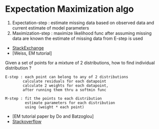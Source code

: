 
# Expectation Maximization algo

1. Expectation-step : estimate missing data based on observed data and current estimate of model parameters
2. Maximization-step : maximize likelihood func after assuming missing data are known the estimate of missing data from E-step is used

* [StackExchange](http://stats.stackexchange.com/questions/72774/numerical-example-to-understand-expectation-maximization)
* [Weiss, EM tutorial]

Given a set of points for a mixture of 2 distributions, how to find individual distribution ?

```
E-step : each point can belong to any of 2 distributions
        calculate residuals for each datapoint
        calculate 2 weights for each datapoint,
        after running them thru a softmin func

M-step : fit the points to each distribution
         estimate parameters for each distribution
         using (weight * each point)
```

* [EM tutorial paper by Do and Batzoglou]
* [Stackoverflow](http://stackoverflow.com/questions/11808074/what-is-an-intuitive-explanation-of-expectation-maximization-technique)
